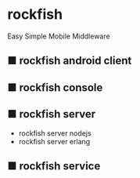 # rockfish


   Easy Simple Mobile Middleware


## ■ rockfish android client

## ■ rockfish console

## ■ rockfish server
   * rockfish server nodejs
   * rockfish server erlang
   
## ■ rockfish service
